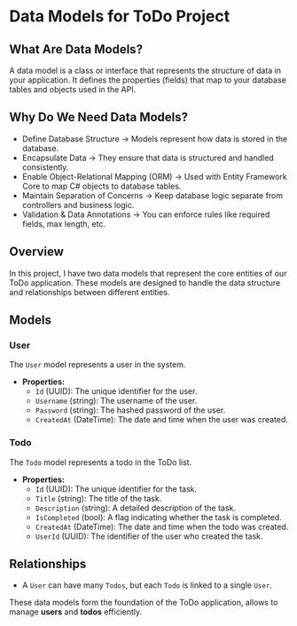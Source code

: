 # Data Models for ToDo Project

## What Are Data Models?

A data model is a class or interface that represents the structure of data in your application. It defines the properties (fields) that map to your database tables and objects used in the API.

## Why Do We Need Data Models?

- Define Database Structure → Models represent how data is stored in the database.
- Encapsulate Data → They ensure that data is structured and handled consistently.
- Enable Object-Relational Mapping (ORM) → Used with Entity Framework Core to map C# objects to database tables.
- Maintain Separation of Concerns → Keep database logic separate from controllers and business logic.
- Validation & Data Annotations → You can enforce rules like required fields, max length, etc.

## Overview

In this project, I have two data models that represent the core entities of our ToDo application. These models are designed to handle the data structure and relationships between different entities.

## Models

### User

The `User` model represents a user in the system.

- **Properties:**
    - `Id` (UUID): The unique identifier for the user.
    - `Username` (string): The username of the user.
    - `Password` (string): The hashed password of the user.
    - `CreatedAt` (DateTime): The date and time when the user was created.

### Todo

The `Todo` model represents a todo in the ToDo list.

- **Properties:**
    - `Id` (UUID): The unique identifier for the task.
    - `Title` (string): The title of the task.
    - `Description` (string): A detailed description of the task.
    - `IsCompleted` (bool): A flag indicating whether the task is completed.
    - `CreatedAt` (DateTime): The date and time when the todo was created.
    - `UserId` (UUID): The identifier of the user who created the task.

## Relationships

- A `User` can have many `Todos`, but each `Todo` is linked to a single `User`.

These data models form the foundation of the ToDo application, allows to manage **users** and **todos** efficiently.